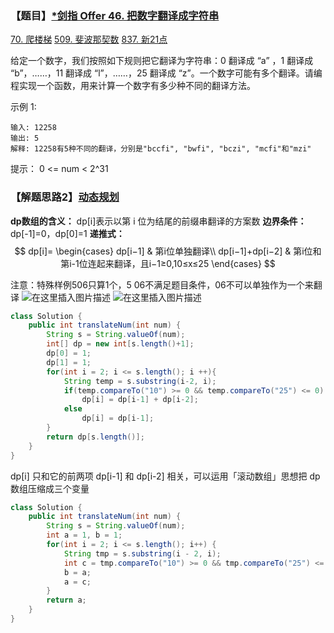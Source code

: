 ### 【题目】[*剑指 Offer 46. 把数字翻译成字符串](https://leetcode-cn.com/problems/ba-shu-zi-fan-yi-cheng-zi-fu-chuan-lcof/)
[70. 爬楼梯](https://blog.csdn.net/XunCiy/article/details/104851866)
[509. 斐波那契数](https://blog.csdn.net/XunCiy/article/details/105598740)
[837. 新21点](https://blog.csdn.net/XunCiy/article/details/106518094)


给定一个数字，我们按照如下规则把它翻译为字符串：0 翻译成 “a” ，1 翻译成 “b”，……，11 翻译成 “l”，……，25 翻译成 “z”。一个数字可能有多个翻译。请编程实现一个函数，用来计算一个数字有多少种不同的翻译方法。

示例 1:

	输入: 12258
	输出: 5
	解释: 12258有5种不同的翻译，分别是"bccfi", "bwfi", "bczi", "mcfi"和"mzi"

提示：
0 <= num < 2^31


### 【解题思路2】[动态规划](https://leetcode-cn.com/problems/ba-shu-zi-fan-yi-cheng-zi-fu-chuan-lcof/solution/mian-shi-ti-46-ba-shu-zi-fan-yi-cheng-zi-fu-chua-6/)
**dp数组的含义：** dp[i]表示以第 i 位为结尾的前缀串翻译的方案数
**边界条件：** dp[-1]=0，dp[0]=1
**递推式：** 
$$
dp[i]=
\begin{cases}
dp[i−1] & 第i位单独翻译\\
dp[i−1]+dp[i−2] & 第i位和第i-1位连起来翻译，且i−1≥0,10≤x≤25
\end{cases}
$$

注意：特殊样例506只算1个，5 06不满足题目条件，06不可以单独作为一个来翻译
![在这里插入图片描述](https://img-blog.csdnimg.cn/20200609132250787.png?x-oss-process=image/watermark,type_ZmFuZ3poZW5naGVpdGk,shadow_10,text_aHR0cHM6Ly9ibG9nLmNzZG4ubmV0L1h1bkNpeQ==,size_16,color_FFFFFF,t_70)
![在这里插入图片描述](https://img-blog.csdnimg.cn/20200609132309269.png?x-oss-process=image/watermark,type_ZmFuZ3poZW5naGVpdGk,shadow_10,text_aHR0cHM6Ly9ibG9nLmNzZG4ubmV0L1h1bkNpeQ==,size_16,color_FFFFFF,t_70)
```java
class Solution {
    public int translateNum(int num) {
        String s = String.valueOf(num);
        int[] dp = new int[s.length()+1];
        dp[0] = 1;
        dp[1] = 1;
        for(int i = 2; i <= s.length(); i ++){
            String temp = s.substring(i-2, i);
            if(temp.compareTo("10") >= 0 && temp.compareTo("25") <= 0)
                dp[i] = dp[i-1] + dp[i-2];
            else
                dp[i] = dp[i-1];
        }
        return dp[s.length()];
    }
}
```
dp[i] 只和它的前两项 dp[i-1] 和 dp[i-2] 相关，可以运用「滚动数组」思想把 dp 数组压缩成三个变量
```java
class Solution {
    public int translateNum(int num) {
        String s = String.valueOf(num);
        int a = 1, b = 1;
        for(int i = 2; i <= s.length(); i++) {
            String tmp = s.substring(i - 2, i);
            int c = tmp.compareTo("10") >= 0 && tmp.compareTo("25") <= 0 ? a + b : a;
            b = a;
            a = c;
        }
        return a;
    }
}
```